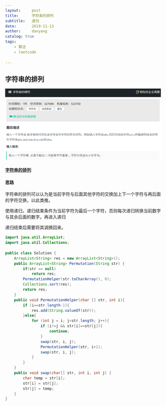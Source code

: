 ```yaml
---
layout:     post
title:      字符串的排列
subtitle:   递归
date:       2019-11-13
author:     danyang
catalog: true
tags:
    - 算法
    - leetcode

---
```


## 字符串的排列

![](../img/字符串的排列.png)

#### [字符串的排列](https://www.nowcoder.com/practice/fe6b651b66ae47d7acce78ffdd9a96c7?tpId=13&tqId=11180&tPage=2&rp=1&ru=%2Fta%2Fcoding-interviews&qru=%2Fta%2Fcoding-interviews%2Fquestion-ranking)

#### 思路

字符串的排列可以认为是当前字符与后面其他字符的交换加上下一个字符与再后面的字符交换，以此类推。

使用递归，递归结束条件为当前字符为最后一个字符，否则每次递归转换当前数字与其余后面的数字。再进入递归

递归结束后需要将其调换回来。

```java
import java.util.ArrayList;
import java.util.Collections;

public class Solution {
    ArrayList<String> res = new ArrayList<String>();
    public ArrayList<String> Permutation(String str) {
        if(str == null)
            return res;
        PermutationHelper(str.toCharArray(), 0);
        Collections.sort(res);
        return res;
    }
    public void PermutationHelper(char [] str, int i){
        if (i==str.length-1){
            res.add(String.valueOf(str));
        }else{
            for (int j = i; j<str.length; j++){
                if (i!=j && str[i]==str[j]){
                    continue;
                }
                swap(str, i, j);
                PermutationHelper(str, i+1);
                swap(str, i, j);
            }
        }
    }
    public void swap(char[] str, int i, int j) {
        char temp = str[i];
        str[i] = str[j];
        str[j] = temp;
    }
}
```

